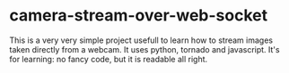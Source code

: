 # camera-stream-over-web-socket
This is a very very simple project usefull to learn how to stream images taken directly from a webcam. It uses python, tornado and javascript.
It's for learning: no fancy code, but it is readable all right.
